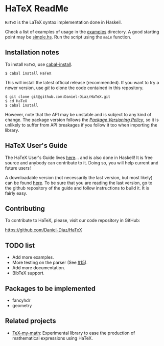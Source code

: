 # HaTeX ReadMe

`HaTeX` is the LaTeX syntax implementation done in Haskell.

Check a list of examples of usage in the [examples](Examples/) directory.
A good starting point may be [simple.hs](Examples/simple.hs).
Run the script using the ``main`` function.

## Installation notes

To install `HaTeX`, use [cabal-install](http://hackage.haskell.org/package/cabal-install).

    $ cabal install HaTeX

This will install the latest official release (recommended).
If you want to try a newer version, use _git_ to clone the code contained
in this repository.

    $ git clone git@github.com:Daniel-Diaz/HaTeX.git
    $ cd HaTeX
    $ cabal install

However, note that the API may be unstable and is subject to any kind of change.
The package version follows the [_Package Versioning Policy_](http://www.haskell.org/haskellwiki/Package_versioning_policy),
so it is unlikely to suffer from API breakages if you follow it too when importing the library.

## HaTeX User's Guide

The HaTeX User's Guide lives [here](https://github.com/Daniel-Diaz/HaTeX-Guide)... and is also done in Haskell!
It is free source and anybody can contribute to it. Doing so, you will help current and future users!

A downloadable version (not necessarily the last version, but most likely)
can be found [here](http://daniel-diaz.github.com/projects/hatex/hatex-guide.pdf).
To be sure that you are reading the last version, go to the github repository of the guide and follow instructions
to build it. It is fairly easy.

## Contributing

To contribute to HaTeX, please, visit our code repository in GitHub:

https://github.com/Daniel-Diaz/HaTeX

## TODO list

* Add more examples.
* More testing on the parser (See [#15](https://github.com/Daniel-Diaz/HaTeX/issues/15)).
* Add more documentation.
* BibTeX support.

## Packages to be implemented

* fancyhdr
* geometry

## Related projects

* [TeX-my-math](https://github.com/leftaroundabout/Symbolic-math-HaTeX): Experimental library to ease the production
of mathematical expressions using HaTeX.
